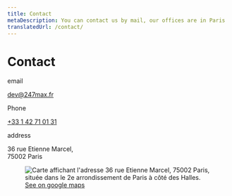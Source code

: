 ```yaml
---
title: Contact
metaDescription: You can contact us by mail, our offices are in Paris
translatedUrl: /contact/
---
```


# Contact

<div class="grid" style="--grid-columns: 3;">

<div class="grid_col">

<p class="heading mt0">email</p>

[dev@247max.fr](mailto:dev@247max.fr)

<p class="heading">Phone</p>

[+33 1 42 71 01 31](tel:+33142710131)


<p class="heading">address</p>

36 rue Etienne Marcel,<br>
75002 Paris

</div>

<figure style="grid-column: span 2;">
  <img src="/images/map.png" alt="Carte affichant l'adresse 36 rue Etienne Marcel, 75002 Paris, située dans le 2e arrondissement de Paris à côté des Halles.">
  <figcaption><a href="https://goo.gl/maps/CHiZbSMzNrU67stT7">See on google maps</a></figcaption>
</figure>

</div>